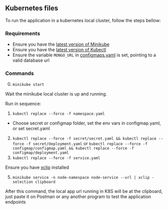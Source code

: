 ## Kubernetes files

To run the application in a kubernetes local cluster, follow the steps bellow:

### Requirements

* Ensure you have the [latest version of Minikube](https://minikube.sigs.k8s.io/docs/start/)
* Ensure you have the [latest version of Kubectl](https://kubernetes.io/docs/tasks/tools/#kubectl)  
* Ensure the variable `MONGO_URL` in [configmaps.yaml](configmaps.yaml) is set, pointing to a valid database url

### Commands 
0. `minikube start`

Wait the minikube local cluster is up and running.

Run in sequence:
1. `kubectl replace --force -f namespace.yaml`
* Choose secret or configmap folder, set the env vars in configmap.yaml, or set secret.yaml
2. `kubectl replace --force -f secret/secret.yaml && kubectl replace --force -f secret/deployment.yaml` or `kubectl replace --force -f configmap/configmap.yaml && kubectl replace --force -f configmap/deployment.yaml`
3. `kubectl replace --force -f service.yaml`

Ensure you have [xclip](https://howtoinstall.co/en/xclip) installed

5. `minikube service -n node-namespace node-service --url | xclip -selection clipboard`

After this command, the local app url running in K8S will be at the clipboard, just paste it on Postman or any another program 
to test the application endpoints

